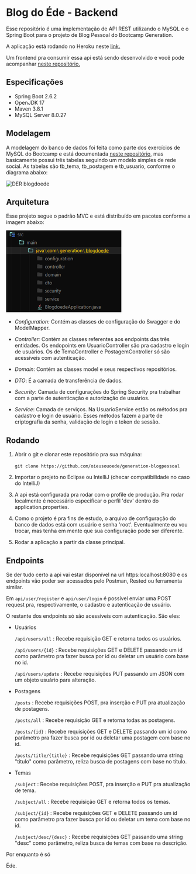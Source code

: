 # Blog do Éde - Backend

Esse repositório é uma implementação de API REST utilizando o MySQL e o Spring Boot para o projeto de Blog Pessoal do Bootcamp Generation.

A aplicação está rodando no Heroku neste [link.](blogossauro.herokuapp.com/)

Um frontend pra consumir essa api está sendo desenvolvido e você pode acompanhar [neste repositório.](https://github.com/oieusouoede/blogossauro-frontend)

## Especificações

- Spring Boot 2.6.2
- OpenJDK 17
- Maven 3.8.1
- MySQL Server 8.0.27

## Modelagem

A modelagem do banco de dados foi feita como parte dos exercícios de MySQL do Bootcamp e está documentada [neste repositório](https://github.com/oieusouoede/generation-bootcamp-mysql), mas basicamente possui três tabelas seguindo um modelo simples de rede social. As tabelas são tb_tema, tb_postagem e tb_usuario, conforme o diagrama abaixo:

![DER blogdoede](https://github.com/oieusouoede/generation-bootcamp-mysql/blob/main/Blog%20Pessoal/DER%20db_blogdoede.png "DER Blogdoede")

## Arquitetura

Esse projeto segue o padrão MVC e está distribuído em pacotes conforme a imagem abaixo:

![Camadas do projeto](/docs/screenshots/packages.png)
- *Configuration:* Contém as classes de configuração do Swagger e do ModelMapper.

- *Controller:* Contém as classes referentes aos endpoints das três entidades. Os endopoints em UsuarioController são pra cadastro e login de usuários. Os de TemaController e PostagemController só são acessíveis com autenticação.

- *Domain*: Contém as classes model e seus respectivos repositórios.

- *DTO*: É a camada de transferência de dados.

- *Security*: Camada de configurações do Spring Security pra trabalhar com a parte de autenticação e autorização de usuários.

- *Service*: Camada de serviços. Na UsuarioService estão os métodos pra cadastro e login de usuário. Esses métodos fazem a parte de criptografia da senha, validação de login e token de sessão.

## Rodando

1. Abrir o git e clonar este repositório pra sua máquina:
    
    `git clone https://github.com/oieusouoede/generation-blogpessoal`

2. Importar o projeto no Eclipse ou IntelliJ (checar compatibilidade no caso do IntelliJ)
   
3. A api está configurada pra rodar com o profile de produção. Pra rodar localmente é necessário especificar o perfil 'dev' dentro do application.properties.
   
4. Como o projeto é pra fins de estudo, o arquivo de configuração do banco de dados está com usuário e senha 'root'. Eventualmente eu vou trocar, mas tenha em mente que sua configuração pode ser diferente.

5. Rodar a aplicação a partir da classe principal.

## Endpoints

Se der tudo certo a api vai estar disponível na url https:localhost:8080 e os endpoints vão poder ser acessados pelo Postman, Rested ou ferramenta similar. 

Em `api/user/register` e `api/user/login` é possível enviar uma POST request pra, respectivamente, o cadastro e autenticação de usuário.

O restante dos endpoints só são acessíveis com autenticação. São eles:

- Usuários

    `/api/users/all` : Recebe requisição GET e retorna todos os usuários.

    `/api/users/{id}` : Recebe requisições GET e DELETE passando um id como parâmetro pra fazer busca por id ou deletar um usuário com base no id.

    `/api/users/update` : Recebe requisições PUT passando um JSON com um objeto usuário para alteração.

- Postagens
 
    `/posts` : Recebe requisições POST, pra inserção e PUT pra atualização de postagens.

    `/posts/all` : Recebe requisição GET e retorna todas as postagens.

    `/posts/{id}` : Recebe requisições GET e DELETE passando um id como parâmetro pra fazer busca por id ou deletar uma postagem com base no id.

    `/posts/title/{title}` : Recebe requisições GET passando uma string "titulo" como parâmetro, reliza busca de postagens com base no título.

- Temas

    `/subject` : Recebe requisições POST, pra inserção e PUT pra atualização de tema.

    `/subject/all` : Recebe requisição GET e retorna todos os temas.

    `/subject/{id}` : Recebe requisições GET e DELETE passando um id como parâmetro pra fazer busca por id ou deletar um tema com base no id.
    
    `/subject/desc/{desc}` : Recebe requisições GET passando uma string "desc" como parâmetro, reliza busca de temas com base na descrição.

Por enquanto é só

Éde.


